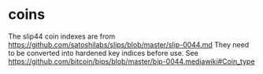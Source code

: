 coins
=====

The slip44 coin indexes are from  https://github.com/satoshilabs/slips/blob/master/slip-0044.md
They need to be converted into hardened key indices before use. See https://github.com/bitcoin/bips/blob/master/bip-0044.mediawiki#Coin_type
